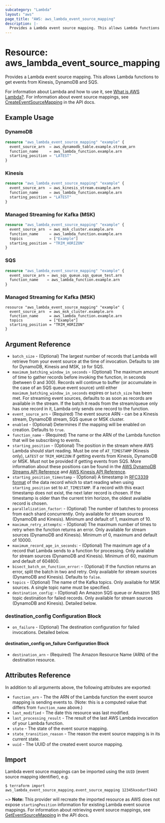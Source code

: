 ```yaml
---
subcategory: "Lambda"
layout: "aws"
page_title: "AWS: aws_lambda_event_source_mapping"
description: |-
  Provides a Lambda event source mapping. This allows Lambda functions to get events from Kinesis, DynamoDB and SQS
---
```


# Resource: aws_lambda_event_source_mapping

Provides a Lambda event source mapping. This allows Lambda functions to get events from Kinesis, DynamoDB and SQS.

For information about Lambda and how to use it, see [What is AWS Lambda?][1].
For information about event source mappings, see [CreateEventSourceMapping][2] in the API docs.

## Example Usage

### DynamoDB

```terraform
resource "aws_lambda_event_source_mapping" "example" {
  event_source_arn  = aws_dynamodb_table.example.stream_arn
  function_name     = aws_lambda_function.example.arn
  starting_position = "LATEST"
}
```

### Kinesis

```terraform
resource "aws_lambda_event_source_mapping" "example" {
  event_source_arn  = aws_kinesis_stream.example.arn
  function_name     = aws_lambda_function.example.arn
  starting_position = "LATEST"
}
```

### Managed Streaming for Kafka (MSK)

```terraform
resource "aws_lambda_event_source_mapping" "example" {
  event_source_arn  = aws_msk_cluster.example.arn
  function_name     = aws_lambda_function.example.arn
  topics            = ["Example"]
  starting_position = "TRIM_HORIZON"
}
```

### SQS

```terraform
resource "aws_lambda_event_source_mapping" "example" {
  event_source_arn = aws_sqs_queue.sqs_queue_test.arn
  function_name    = aws_lambda_function.example.arn
}
```

### Managed Streaming for Kafka (MSK)

```hcl
resource "aws_lambda_event_source_mapping" "example" {
  event_source_arn  = aws_msk_cluster.example.arn
  function_name     = aws_lambda_function.example.arn
  topics            = ["Example"]
  starting_position = "TRIM_HORIZON"
}
```

## Argument Reference

* `batch_size` - (Optional) The largest number of records that Lambda will retrieve from your event source at the time of invocation. Defaults to `100` for DynamoDB, Kinesis and MSK, `10` for SQS.
* `maximum_batching_window_in_seconds` - (Optional) The maximum amount of time to gather records before invoking the function, in seconds (between 0 and 300). Records will continue to buffer (or accumulate in the case of an SQS queue event source) until either `maximum_batching_window_in_seconds` expires or `batch_size` has been met. For streaming event sources, defaults to as soon as records are available in the stream. If the batch it reads from the stream/queue only has one record in it, Lambda only sends one record to the function.
* `event_source_arn` - (Required) The event source ARN - can be a Kinesis stream, DynamoDB stream, SQS queue or MSK cluster.
* `enabled` - (Optional) Determines if the mapping will be enabled on creation. Defaults to `true`.
* `function_name` - (Required) The name or the ARN of the Lambda function that will be subscribing to events.
* `starting_position` - (Optional) The position in the stream where AWS Lambda should start reading. Must be one of `AT_TIMESTAMP` (Kinesis only), `LATEST` or `TRIM_HORIZON` if getting events from Kinesis, DynamoDB or MSK. Must not be provided if getting events from SQS. More information about these positions can be found in the [AWS DynamoDB Streams API Reference](https://docs.aws.amazon.com/amazondynamodb/latest/APIReference/API_streams_GetShardIterator.html) and [AWS Kinesis API Reference](https://docs.aws.amazon.com/kinesis/latest/APIReference/API_GetShardIterator.html#Kinesis-GetShardIterator-request-ShardIteratorType).
* `starting_position_timestamp` - (Optional) A timestamp in [RFC3339 format](https://tools.ietf.org/html/rfc3339#section-5.8) of the data record which to start reading when using `starting_position` set to `AT_TIMESTAMP`. If a record with this exact timestamp does not exist, the next later record is chosen. If the timestamp is older than the current trim horizon, the oldest available record is chosen.
* `parallelization_factor`: - (Optional) The number of batches to process from each shard concurrently. Only available for stream sources (DynamoDB and Kinesis). Minimum and default of 1, maximum of 10.
* `maximum_retry_attempts`: - (Optional) The maximum number of times to retry when the function returns an error. Only available for stream sources (DynamoDB and Kinesis). Minimum of 0, maximum and default of 10000.
* `maximum_record_age_in_seconds`: - (Optional) The maximum age of a record that Lambda sends to a function for processing. Only available for stream sources (DynamoDB and Kinesis). Minimum of 60, maximum and default of 604800.
* `bisect_batch_on_function_error`: - (Optional) If the function returns an error, split the batch in two and retry. Only available for stream sources (DynamoDB and Kinesis). Defaults to `false`.
* `topics` - (Optional) The name of the Kafka topics. Only available for MSK sources. A single topic name must be specified.
* `destination_config`: - (Optional) An Amazon SQS queue or Amazon SNS topic destination for failed records. Only available for stream sources (DynamoDB and Kinesis). Detailed below.

### destination_config Configuration Block

* `on_failure` - (Optional) The destination configuration for failed invocations. Detailed below.

#### destination_config on_failure Configuration Block

* `destination_arn` - (Required) The Amazon Resource Name (ARN) of the destination resource.

## Attributes Reference

In addition to all arguments above, the following attributes are exported:

* `function_arn` - The the ARN of the Lambda function the event source mapping is sending events to. (Note: this is a computed value that differs from `function_name` above.)
* `last_modified` - The date this resource was last modified.
* `last_processing_result` - The result of the last AWS Lambda invocation of your Lambda function.
* `state` - The state of the event source mapping.
* `state_transition_reason` - The reason the event source mapping is in its current state.
* `uuid` - The UUID of the created event source mapping.


[1]: http://docs.aws.amazon.com/lambda/latest/dg/welcome.html
[2]: http://docs.aws.amazon.com/lambda/latest/dg/API_CreateEventSourceMapping.html


## Import

Lambda event source mappings can be imported using the `UUID` (event source mapping identifier), e.g.

```
$ terraform import aws_lambda_event_source_mapping.event_source_mapping 12345kxodurf3443
```

~> **Note:** This provider will recreate the imported resource as AWS does not expose `startingPosition` information for existing Lambda event source mappings. For information about retrieving event source mappings, see [GetEventSourceMapping][3] in the API docs.

[3]: https://docs.aws.amazon.com/lambda/latest/dg/API_GetEventSourceMapping.html
